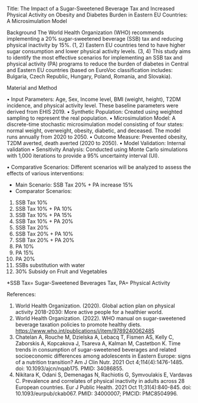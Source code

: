 Title: The Impact of a Sugar-Sweetened Beverage Tax and Increased Physical Activity on Obesity and Diabetes Burden in Eastern EU Countries: A Microsimulation Model


Background
The World Health Organization (WHO) recommends implementing a 20% sugar-sweetened beverage (SSB) tax and reducing physical inactivity by 15%. (1, 2) Eastern EU countries tend to have higher sugar consumption and lower physical activity levels. (3, 4) This study aims to identify the most effective scenarios for implementing an SSB tax and physical activity (PA) programs to reduce the burden of diabetes in Central and Eastern EU countries (based on EuroVoc classification includes: Bulgaria, Czech Republic, Hungary, Poland, Romania, and   Slovakia).


Material and Method

•	Input Parameters: Age, Sex, Income level, BMI (weight, height), T2DM incidence, and physical activity level. These baseline parameters were derived from EHIS 2019. 
•	Synthetic Population: Created using weighted sampling to represent the real population. 
•	Microsimulation Model: A discrete-time stochastic microsimulation model consisting of four states: normal weight, overweight, obesity, diabetic, and deceased. The model runs annually from 2020 to 2050. 
•	Outcome Measure: Prevented obesity, T2DM averted, death averted (2020 to 2050). 
•	Model Validation: Internal validation 
•	Sensitivity Analysis: Conducted using Monte Carlo simulations with 1,000 iterations to provide a 95% uncertainty interval (UI). 

•	Comparative Scenarios: Different scenarios will be analyzed to assess the effects of various interventions:
-	Main Scenario: SSB Tax 20% + PA increase 15% 
-	Comparator Scenarios: 
1)	SSB Tax 10% 
2)	SSB Tax 10% + PA 10% 
3)	SSB Tax 10% + PA 15% 
4)	SSB Tax 10% + PA 20% 
5)	SSB Tax 20% 
6)	SSB Tax 20% + PA 10% 
7)	SSB Tax 20% + PA 20% 
8)	PA 10% 
9)	PA 15% 
10)	PA 20%
11)	SSBs substitution with water
12)	30% Subsidy on Fruit and Vegetables 

*SSB Tax= Sugar-Sweetened Beverages Tax, PA= Physical Activity

References: 
1.	World Health Organization. (2020). Global action plan on physical activity 2018-2030: More active people for a healthier world. 
2.	World Health Organization. (2022). WHO manual on sugar-sweetened beverage taxation policies to promote healthy diets. https://www.who.int/publications/i/item/9789240062485
3.	Chatelan A, Rouche M, Dzielska A, Lebacq T, Fismen AS, Kelly C, Zaborskis A, Kopcakova J, Tsareva A, Kalman M, Castetbon K. Time trends in consumption of sugar-sweetened beverages and related socioeconomic differences among adolescents in Eastern Europe: signs of a nutrition transition? Am J Clin Nutr. 2021 Oct 4;114(4):1476-1485. doi: 10.1093/ajcn/nqab175. PMID: 34086855.
4.	Nikitara K, Odani S, Demenagas N, Rachiotis G, Symvoulakis E, Vardavas C. Prevalence and correlates of physical inactivity in adults across 28 European countries. Eur J Public Health. 2021 Oct 11;31(4):840-845. doi: 10.1093/eurpub/ckab067. PMID: 34000007; PMCID: PMC8504996.
